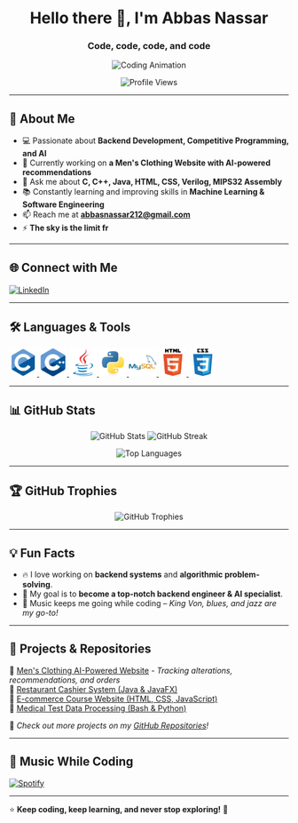 <h1 align="center">Hello there 👋, I'm Abbas Nassar</h1>
<h3 align="center">Code, code, code, and code</h3>

<p align="center">
  <img src="https://media3.giphy.com/media/v1.Y2lkPTc5MGI3NjExa3JwOXJlaXFiMnhtNzRsa2ZkZmhvdnltemE2eXVmZ2h2dm54ZTdvZiZlcD12MV9pbnRlcm5hbF9naWZfYnlfaWQmY3Q9Zw/YAy9NNu16pYYg/giphy.gif" width="320" alt="Coding Animation"/>
</p>

<p align="center">
  <img src="https://komarev.com/ghpvc/?username=abbasnassar&label=Profile%20views&color=0e75b6&style=flat" alt="Profile Views" />
</p>

---

## 🚀 About Me  
- 💻 Passionate about **Backend Development, Competitive Programming, and AI**  
- 🔭 Currently working on **a Men's Clothing Website with AI-powered recommendations**  
- 💬 Ask me about **C, C++, Java, HTML, CSS, Verilog, MIPS32 Assembly**  
- 📚 Constantly learning and improving skills in **Machine Learning & Software Engineering**  
- 📫 Reach me at **abbasnassar212@gmail.com**  
- ⚡ **The sky is the limit fr**  

---

## 🌐 Connect with Me  
<p align="left">
  <a href="https://linkedin.com/in/abbas-nassar-581277274" target="_blank">
    <img align="center" src="https://raw.githubusercontent.com/rahuldkjain/github-profile-readme-generator/master/src/images/icons/Social/linked-in-alt.svg" alt="LinkedIn" height="40" width="50"/>
  </a>
</p>

---

## 🛠️ Languages & Tools  
<p align="left"> 
  <a href="https://www.cprogramming.com/" target="_blank"> <img src="https://raw.githubusercontent.com/devicons/devicon/master/icons/c/c-original.svg" alt="C" width="50" height="50"/> </a> 
  <a href="https://www.w3schools.com/cpp/" target="_blank"> <img src="https://raw.githubusercontent.com/devicons/devicon/master/icons/cplusplus/cplusplus-original.svg" alt="C++" width="50" height="50"/> </a> 
  <a href="https://www.java.com" target="_blank"> <img src="https://raw.githubusercontent.com/devicons/devicon/master/icons/java/java-original.svg" alt="Java" width="50" height="50"/> </a>
  <a href="https://www.python.org" target="_blank"> <img src="https://raw.githubusercontent.com/devicons/devicon/master/icons/python/python-original.svg" alt="Python" width="50" height="50"/> </a>
  <a href="https://www.mysql.com/" target="_blank"> <img src="https://raw.githubusercontent.com/devicons/devicon/master/icons/mysql/mysql-original-wordmark.svg" alt="MySQL" width="50" height="50"/> </a> 
  <a href="https://www.w3.org/html/" target="_blank"> <img src="https://raw.githubusercontent.com/devicons/devicon/master/icons/html5/html5-original-wordmark.svg" alt="HTML" width="50" height="50"/> </a> 
  <a href="https://www.w3schools.com/css/" target="_blank"> <img src="https://raw.githubusercontent.com/devicons/devicon/master/icons/css3/css3-original-wordmark.svg" alt="CSS" width="50" height="50"/> </a> 
</p>

---

## 📊 GitHub Stats  
<p align="center">
  <img src="https://github-readme-stats.vercel.app/api?username=AbbasNassar&show_icons=true&theme=radical" alt="GitHub Stats" width="450"/>
  <img src="https://github-readme-streak-stats.herokuapp.com/?user=AbbasNassar&theme=radical" alt="GitHub Streak" width="450"/>
</p>

<p align="center">
  <img src="https://github-readme-stats.vercel.app/api/top-langs?username=abbasnassar&show_icons=true&locale=en&layout=compact&theme=radical" alt="Top Languages" width="450"/>
</p>

---

## 🏆 GitHub Trophies  
<p align="center">
  <img src="https://github-profile-trophy.vercel.app/?username=AbbasNassar&theme=radical&no-frame=true&margin-w=15" alt="GitHub Trophies"/>
</p>

---

## 💡 Fun Facts  
- 🔥 I love working on **backend systems** and **algorithmic problem-solving**.  
- 🎯 My goal is to **become a top-notch backend engineer & AI specialist**.  
- 🎸 Music keeps me going while coding – *King Von, blues, and jazz are my go-to!*  

---

## 🎯 Projects & Repositories  
🔹 [Men's Clothing AI-Powered Website](#) - *Tracking alterations, recommendations, and orders*  
🔹 [Restaurant Cashier System (Java & JavaFX)](#)  
🔹 [E-commerce Course Website (HTML, CSS, JavaScript)](#)  
🔹 [Medical Test Data Processing (Bash & Python)](#)  

📌 *Check out more projects on my [GitHub Repositories](https://github.com/AbbasNassar?tab=repositories)!*  

---

## 🎵 Music While Coding  
[![Spotify](https://spotify-github-profile.vercel.app/api/view?uid=your_spotify_id&cover_image=true&theme=default&show_offline=true&background_color=121212&interchange=true&bar_color_cover=false)](https://open.spotify.com/user/your_spotify_id)  

---

⭐ **Keep coding, keep learning, and never stop exploring!** 🚀  

